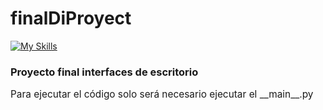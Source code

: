 # finalDiProyect

[![My Skills](https://skillicons.dev/icons?i=python)](https://skillicons.dev)

<h3>Proyecto final interfaces de escritorio</h3>

<p style="font-size:110%;">Para ejecutar el código solo será necesario ejecutar el __main__.py</p>


